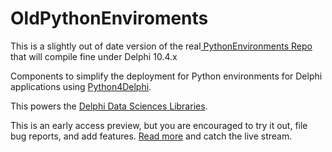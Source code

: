 # OldPythonEnviroments

This is a slightly out of date version of the real[ PythonEnvironments Repo](https://github.com/Embarcadero/PythonEnviroments) that will compile fine under Delphi 10.4.x

Components to simplify the deployment for Python environments for Delphi applications using [Python4Delphi](https://github.com/Embarcadero/Python4Delphi).

This powers the [Delphi Data Sciences Libraries](https://github.com/Embarcadero/P4D-Data-Sciences).

This is an early access preview, but you are encouraged to try it out, file bug reports, and add features. [Read more](https://blogs.embarcadero.com/?p=145025) and catch the live stream.
